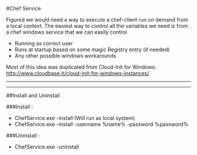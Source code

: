 #Chef Service


Figured we would need a way to execute a chef-client run on demand from a local context.  The easiest way to control all the variables we need is from a chef windows service that we can easily control

  - Running as correct user
  - Runs at startup based on some magic Registry entry (if needed)
  - Any other possible windows workarounds
  

Most of this idea was duplicated from Cloud-Init for Windows:
http://www.cloudbase.it/cloud-init-for-windows-instances/

---

---

##Install and Uninstall

     
###Install :
 - ChefService.exe -install (Will run as local system)
 - ChefService.exe -install -username %name% -password %password%

###Uninstall :

 - ChefService.exe -uninstall
